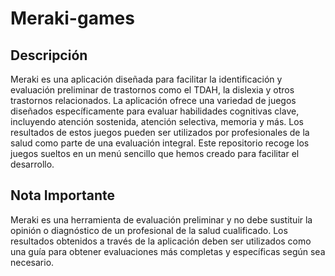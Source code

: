 # Meraki-games

## Descripción
Meraki es una aplicación diseñada para facilitar la identificación y evaluación preliminar de trastornos como el TDAH, la dislexia y otros trastornos relacionados. La aplicación ofrece una variedad de juegos diseñados específicamente para evaluar habilidades cognitivas clave, incluyendo atención sostenida, atención selectiva, memoria y más. Los resultados de estos juegos pueden ser utilizados por profesionales de la salud como parte de una evaluación integral. Este repositorio recoge los juegos sueltos en un menú sencillo que hemos creado para facilitar el desarrollo.

## Nota Importante
Meraki es una herramienta de evaluación preliminar y no debe sustituir la opinión o diagnóstico de un profesional de la salud cualificado. Los resultados obtenidos a través de la aplicación deben ser utilizados como una guía para obtener evaluaciones más completas y específicas según sea necesario.
